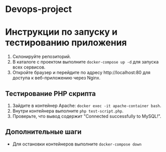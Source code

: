 # Devops-project

# Инструкции по запуску и тестированию приложения

1. Склонируйте репозиторий.
2. В каталоге с проектом выполните `docker-compose up -d` для запуска всех сервисов.
3. Откройте браузер и перейдите по адресу http://localhost:80 для доступа к веб-приложению через Nginx.

## Тестирование PHP скрипта

1. Зайдите в контейнер Apache: `docker exec -it apache-container bash`.
2. Внутри контейнера выполните `php test-script.php`.
3. Проверьте, что вывод содержит "Connected successfully to MySQL!".

## Дополнительные шаги

- Для остановки контейнеров выполните `docker-compose down`
